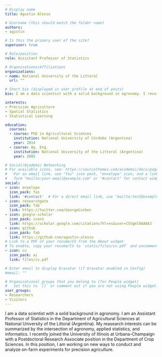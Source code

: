 ```yaml
---
# Display name
title: Agustin Alesso

# Username (this should match the folder name)
authors:
- agustin

# Is this the primary user of the site?
superuser: true

# Role/position
role: Assistant Professor of Statistics

# Organizations/Affiliations
organizations:
- name: National University of the Littoral
  url: ""

# Short bio (displayed in user profile at end of posts)
bio: I am a data scientist with a solid background in agronomy. I received my Ph.D. in Agronomy from National University of Córdoba (Argentina) in 2014. My reasearch interests can be summarized by the intersection of agronomy, applied statistics, and informatics. I want to bring new data science approaches into agriculture to help farmers making their decisions based in data. 

interests:
- Precision Agriculture
- Spatial Statistics
- Statistical Learning

education:
  courses:
  - course: PhD in Agricultural Sciences
    institution: National University of Córdoba (Argentina)
    year: 2014
  - course: Ag. Eng.
    institution: National University of the Littoral (Argentina)
    year: 2005

# Social/Academic Networking
# For available icons, see: https://sourcethemes.com/academic/docs/page-builder/#icons
#   For an email link, use "fas" icon pack, "envelope" icon, and a link in the
#   form "mailto:your-email@example.com" or "#contact" for contact widget.
social:
- icon: envelope
  icon_pack: fas
  link: '#contact'  # For a direct email link, use "mailto:test@example.org".
- icon: researchgate
  icon_pack: fab
  link: https://twitter.com/GeorgeCushen
- icon: google-scholar
  icon_pack: icons
  link: https://scholar.google.com/citations?hl=es&user=CS5gml0AAAAJ
- icon: github
  icon_pack: fab
  link: https://github.com/agustin-alesso
# Link to a PDF of your resume/CV from the About widget.
# To enable, copy your resume/CV to `static/files/cv.pdf` and uncomment the lines below.
- icon: cv
  icon_pack: ai
  link: files/cv.pdf

# Enter email to display Gravatar (if Gravatar enabled in Config)
#email: ""

# Organizational groups that you belong to (for People widget)
#   Set this to `[]` or comment out if you are not using People widget.
user_groups:
- Researchers
- Visitors
---
```


I am a data scientist with a solid background in agronomy. I am an Assistant Professor of Statistics in the Department of Agricultural Sciences at National University of the Littoral (Argentina). My reasearch interests can be summarized by the intersection of agronomy, applied statistics, and informatics. I recently joined the University of Illinois at Urbana-Champaign with a Postdoctoral Research Associate position in the Department of Crop Sciences. In this position, I am working on new ways to conduct and analyze on-farm experiments for precision agriculture.

